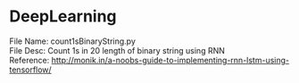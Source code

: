 # DeepLearning
File Name: count1sBinaryString.py<BR>
File Desc: Count 1s in 20 length of binary string using RNN<BR>
Reference: http://monik.in/a-noobs-guide-to-implementing-rnn-lstm-using-tensorflow/
